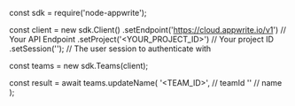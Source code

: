 const sdk = require('node-appwrite');

const client = new sdk.Client()
    .setEndpoint('https://cloud.appwrite.io/v1') // Your API Endpoint
    .setProject('&lt;YOUR_PROJECT_ID&gt;') // Your project ID
    .setSession(''); // The user session to authenticate with

const teams = new sdk.Teams(client);

const result = await teams.updateName(
    '<TEAM_ID>', // teamId
    '<NAME>' // name
);
